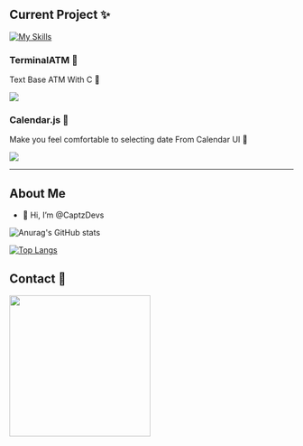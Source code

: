 ## Current Project ✨  



[![My Skills](https://skillicons.dev/icons?i=html,css,js,jquery,nodejs,react,nextjs,express,php,mysql,github,mongodb)](https://skillicons.dev)

### TerminalATM 📆
Text Base ATM With C 💞

<a href="https://github.com/CaptzDevs/terminalATM">
  <img align="center" src="https://github-readme-stats.vercel.app/api/pin/?username=CaptzDevs&repo=terminalATM" />
</a>

### Calendar.js 📆
Make you feel comfortable to selecting date From Calendar UI 💞

<a href="https://github.com/CaptzDevs/c-calendar.js">
  <img align="center" src="https://github-readme-stats.vercel.app/api/pin/?username=CaptzDevs&repo=c-calendar.js" />
</a>

-------

## About Me
- 👋 Hi, I’m @CaptzDevs



![Anurag's GitHub stats](https://github-readme-stats.vercel.app/api?username=CaptzDevs&show_icons=true&theme=tokyonight)  

[![Top Langs](https://github-readme-stats.vercel.app/api/top-langs/?username=CaptzDevs&layout=compact)](https://github.com/anuraghazra/github-readme-stats)

## Contact 💌
 [<img width='250' src="https://img.shields.io/badge/-Captun Siwakorn-1877F2?style=for-the-badge&logo=Facebook&logoColor=white"/>](https://www.facebook.com/CaptainSiwakorn1)
 
 
 
<!---
CaptzDevs/CaptzDevs is a ✨ special ✨ repository because its `README.md` (this file) appears on your GitHub profile.
You can click the Preview link to take a look at your changes.
--->

